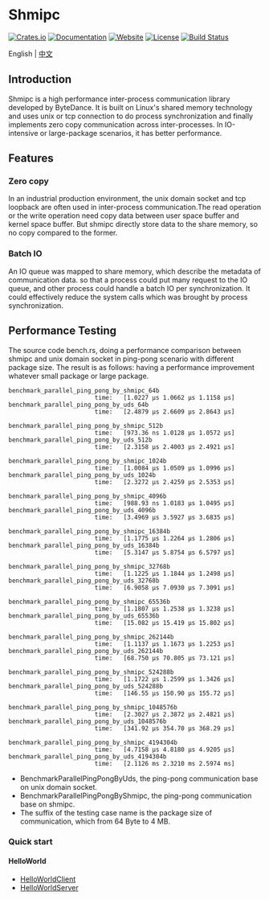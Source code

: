 # Shmipc

[![Crates.io](https://img.shields.io/crates/v/shmipc)](https://crates.io/crates/shmipc)
[![Documentation](https://docs.rs/shmipc/badge.svg)](https://docs.rs/shmipc)
[![Website](https://img.shields.io/website?up_message=cloudwego&url=https%3A%2F%2Fwww.cloudwego.io%2F)](https://www.cloudwego.io/)
[![License](https://img.shields.io/crates/l/shmipc)](#license)
[![Build Status][actions-badge]][actions-url]

[actions-badge]: https://github.com/cloudwego/shmipc-rs/actions/workflows/ci.yaml/badge.svg
[actions-url]: https://github.com/cloudwego/shmipc-rs/actions

English | [中文](README_CN.md)

## Introduction

Shmipc is a high performance inter-process communication library developed by ByteDance.
It is built on Linux's shared memory technology and uses unix or tcp connection to do process synchronization and finally implements zero copy communication across inter-processes. 
In IO-intensive or large-package scenarios, it has better performance.

## Features

### Zero copy

In an industrial production environment, the unix domain socket and tcp loopback are often used in inter-process communication.The read operation or the write operation need copy data between user space buffer and kernel space buffer. But shmipc directly store data to the share memory, so no copy compared to the former.

### Batch IO

An IO queue was mapped to share memory, which describe the metadata of communication data.
so that a process could put many request to the IO queue, and other process could handle a batch IO per synchronization. It could effectively reduce the system calls which was brought by process synchronization.

## Performance Testing

The source code bench.rs, doing a performance comparison between shmipc and unix domain socket in ping-pong scenario with different package size. The result is as follows: having a performance improvement whatever small package or large package.

```
benchmark_parallel_ping_pong_by_shmipc_64b
                        time:   [1.0227 µs 1.0662 µs 1.1158 µs]
benchmark_parallel_ping_pong_by_uds_64b
                        time:   [2.4879 µs 2.6609 µs 2.8643 µs]

benchmark_parallel_ping_pong_by_shmipc_512b
                        time:   [973.36 ns 1.0128 µs 1.0572 µs]
benchmark_parallel_ping_pong_by_uds_512b
                        time:   [2.3158 µs 2.4003 µs 2.4921 µs]

benchmark_parallel_ping_pong_by_shmipc_1024b
                        time:   [1.0084 µs 1.0509 µs 1.0996 µs]
benchmark_parallel_ping_pong_by_uds_1024b
                        time:   [2.3272 µs 2.4259 µs 2.5353 µs]

benchmark_parallel_ping_pong_by_shmipc_4096b
                        time:   [988.93 ns 1.0183 µs 1.0495 µs]
benchmark_parallel_ping_pong_by_uds_4096b
                        time:   [3.4969 µs 3.5927 µs 3.6835 µs]

benchmark_parallel_ping_pong_by_shmipc_16384b
                        time:   [1.1775 µs 1.2264 µs 1.2806 µs]
benchmark_parallel_ping_pong_by_uds_16384b
                        time:   [5.3147 µs 5.8754 µs 6.5797 µs]

benchmark_parallel_ping_pong_by_shmipc_32768b
                        time:   [1.1225 µs 1.1844 µs 1.2498 µs]
benchmark_parallel_ping_pong_by_uds_32768b
                        time:   [6.9058 µs 7.0930 µs 7.3091 µs]

benchmark_parallel_ping_pong_by_shmipc_65536b
                        time:   [1.1807 µs 1.2538 µs 1.3238 µs]
benchmark_parallel_ping_pong_by_uds_65536b
                        time:   [15.082 µs 15.419 µs 15.802 µs]

benchmark_parallel_ping_pong_by_shmipc_262144b
                        time:   [1.1137 µs 1.1673 µs 1.2253 µs]
benchmark_parallel_ping_pong_by_uds_262144b
                        time:   [68.750 µs 70.805 µs 73.121 µs]

benchmark_parallel_ping_pong_by_shmipc_524288b
                        time:   [1.1722 µs 1.2599 µs 1.3426 µs]
benchmark_parallel_ping_pong_by_uds_524288b
                        time:   [146.55 µs 150.90 µs 155.72 µs]

benchmark_parallel_ping_pong_by_shmipc_1048576b
                        time:   [2.3027 µs 2.3872 µs 2.4821 µs]
benchmark_parallel_ping_pong_by_uds_1048576b
                        time:   [341.92 µs 354.70 µs 368.29 µs]
                        
benchmark_parallel_ping_pong_by_shmipc_4194304b
                        time:   [4.7158 µs 4.8180 µs 4.9205 µs]
benchmark_parallel_ping_pong_by_uds_4194304b
                        time:   [2.1126 ms 2.3210 ms 2.5974 ms]
```

- BenchmarkParallelPingPongByUds, the ping-pong communication base on unix domain socket.
- BenchmarkParallelPingPongByShmipc, the ping-pong communication base on shmipc.
- The suffix of the testing case name is the package size of communication, which from 64 Byte to 4 MB.

### Quick start

#### HelloWorld

- [HelloWorldClient](examples/src/hello_world/greeter_client.rs)
- [HelloWorldServer](examples/src/hello_world/greeter_server.rs)
